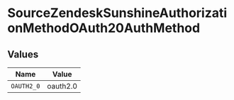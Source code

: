 # SourceZendeskSunshineAuthorizationMethodOAuth20AuthMethod


## Values

| Name       | Value      |
| ---------- | ---------- |
| `OAUTH2_0` | oauth2.0   |